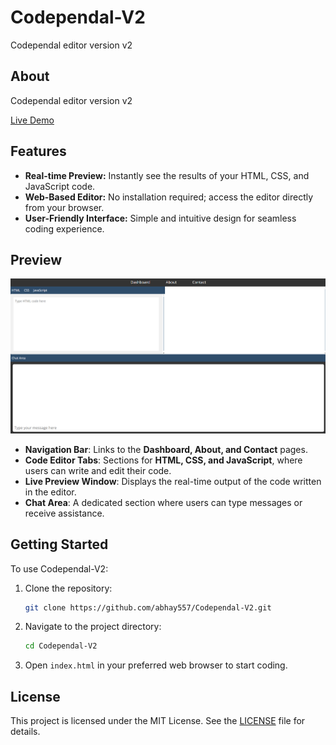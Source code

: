 # Codependal-V2

Codependal editor version v2

## About

Codependal editor version v2

[Live Demo](https://abhay557.github.io/Codependal-V2/)

## Features

- **Real-time Preview:** Instantly see the results of your HTML, CSS, and JavaScript code.
- **Web-Based Editor:** No installation required; access the editor directly from your browser.
- **User-Friendly Interface:** Simple and intuitive design for seamless coding experience.

## Preview

![Codependal-V2 Preview](preview.png)

- **Navigation Bar**: Links to the **Dashboard, About, and Contact** pages.
- **Code Editor Tabs**: Sections for **HTML, CSS, and JavaScript**, where users can write and edit their code.
- **Live Preview Window**: Displays the real-time output of the code written in the editor.
- **Chat Area**: A dedicated section where users can type messages or receive assistance.

## Getting Started

To use Codependal-V2:

1. Clone the repository:

   ```bash
   git clone https://github.com/abhay557/Codependal-V2.git
   ```

2. Navigate to the project directory:

   ```bash
   cd Codependal-V2
   ```

3. Open `index.html` in your preferred web browser to start coding.

## License

This project is licensed under the MIT License. See the [LICENSE](LICENSE) file for details.

